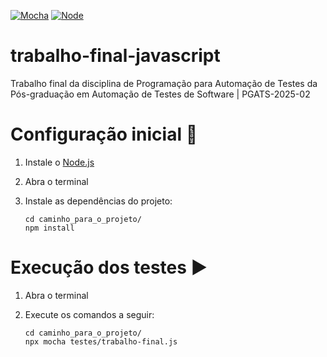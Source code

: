 [![Mocha](https://img.shields.io/badge/Mocha-8d6748?style=for-the-badge&logo=mocha&logoColor=white)](https://mochajs.org/) [![Node](https://img.shields.io/badge/Node.js-43853D?style=for-the-badge&logo=node.js&logoColor=white)](https://nodejs.org/en/download)


# trabalho-final-javascript

Trabalho final da disciplina de Programação para Automação de Testes da Pós-graduação em Automação de Testes de Software | PGATS-2025-02


# Configuração inicial :hammer:

1. Instale o [Node.js](https://nodejs.org/en/download)
2. Abra o terminal
3. Instale as dependências do projeto:

    ```
    cd caminho_para_o_projeto/
    npm install
    ```


# Execução dos testes :arrow_forward:

1. Abra o terminal
2. Execute os comandos a seguir:

    ```
    cd caminho_para_o_projeto/
    npx mocha testes/trabalho-final.js
    ```
